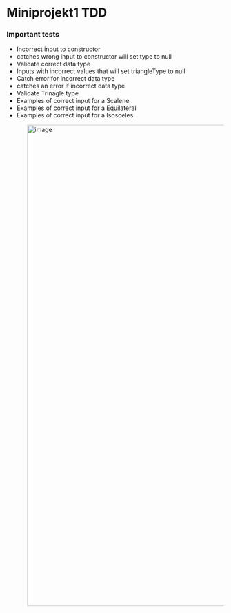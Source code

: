 <h1>Miniprojekt1 TDD</h1>

<h3> Important tests</h3>
<ul>
  <li>
      Incorrect input to constructor 
     <li>catches wrong input to constructor will set type to null</li>
  </li>

  <li>
    Validate correct data type 
    <li>Inputs with incorrect values that will set triangleType to null</li>
  </li>
  
  <li>
    Catch error for incorrect data type 
    <li>catches an error if incorrect data type</li>
  </li>
  <li>
    Validate Trinagle type
    <li>Examples of correct input for a Scalene</li>
    <li>Examples of correct input for a Equilateral</li>
    <li>Examples of correct input for a Isosceles</li>
  </li>
<ul/>





















<img width="1114" alt="image" src="https://github.com/Elfving2/-JAVA22-TDD-Miniprojekt1-sebastian-elfving/assets/112498823/34229915-816d-49c7-8eb3-9e2b656eb7ce">
